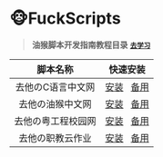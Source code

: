 # 🐵FuckScripts

> **油猴脚本开发指南教程目录**&nbsp;[**`去学习`**](https://bbs.tampermonkey.net.cn/thread-184-1-1.html)

| 脚本名称 | 快速安装 |
|:---:|:---:|
| 去他のC语言中文网 | [安装](https://greasyfork.org/scripts/440184-%E5%8E%BB%E4%BB%96%E3%81%AEc%E8%AF%AD%E8%A8%80%E4%B8%AD%E6%96%87%E7%BD%91/code/%E5%8E%BB%E4%BB%96%E3%81%AEC%E8%AF%AD%E8%A8%80%E4%B8%AD%E6%96%87%E7%BD%91.user.js)&nbsp;&nbsp;&nbsp;[备用](https://raw.githubusercontent.com/s757129/FuckScripts/main/%E5%8E%BB%E4%BB%96%E3%81%AEC%E8%AF%AD%E8%A8%80%E4%B8%AD%E6%96%87%E7%BD%91.user.js) |
| 去他の油猴中文网 | [安装](https://greasyfork.org/scripts/440185-%E5%8E%BB%E4%BB%96%E3%81%AE%E6%B2%B9%E7%8C%B4%E4%B8%AD%E6%96%87%E7%BD%91/code/%E5%8E%BB%E4%BB%96%E3%81%AE%E6%B2%B9%E7%8C%B4%E4%B8%AD%E6%96%87%E7%BD%91.user.js)&nbsp;&nbsp;&nbsp;[备用](https://raw.githubusercontent.com/s757129/FuckScripts/main/%E5%8E%BB%E4%BB%96%E3%81%AE%E6%B2%B9%E7%8C%B4%E4%B8%AD%E6%96%87%E7%BD%91.user.js) |
| 去他の粤工程校园网 | [安装](https://greasyfork.org/scripts/442147-%E5%8E%BB%E4%BB%96%E3%81%AE%E7%B2%A4%E5%B7%A5%E7%A8%8B%E6%A0%A1%E5%9B%AD%E7%BD%91/code/%E5%8E%BB%E4%BB%96%E3%81%AE%E7%B2%A4%E5%B7%A5%E7%A8%8B%E6%A0%A1%E5%9B%AD%E7%BD%91.user.js)&nbsp;&nbsp;&nbsp;[备用](https://raw.githubusercontent.com/s757129/FuckScripts/main/%E5%8E%BB%E4%BB%96%E3%81%AE%E7%B2%A4%E5%B7%A5%E7%A8%8B%E6%A0%A1%E5%9B%AD%E7%BD%91.user.js) |
| 去他の职教云作业 | [安装](https://greasyfork.org/scripts/445946-%E5%8E%BB%E4%BB%96%E3%81%AE%E8%81%8C%E6%95%99%E4%BA%91%E4%BD%9C%E4%B8%9A/code/%E5%8E%BB%E4%BB%96%E3%81%AE%E8%81%8C%E6%95%99%E4%BA%91%E4%BD%9C%E4%B8%9A.user.js)&nbsp;&nbsp;&nbsp;[备用](https://raw.githubusercontent.com/s757129/FuckScripts/main/%E5%8E%BB%E4%BB%96%E3%81%AE%E7%B2%A4%E5%B7%A5%E7%A8%8B%E6%A0%A1%E5%9B%AD%E7%BD%91.user.js) |
